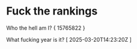# Fuck the rankings

Who the hell am I?
{ 15765822 }

What fucking year is it?
[ 2025-03-20T14:23:20Z ]
